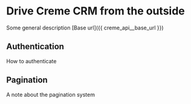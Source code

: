 # Drive Creme CRM from the outside

Some general description
[Base url]({{ creme_api__base_url }})

## Authentication

How to authenticate

## Pagination

A note about the pagination system

